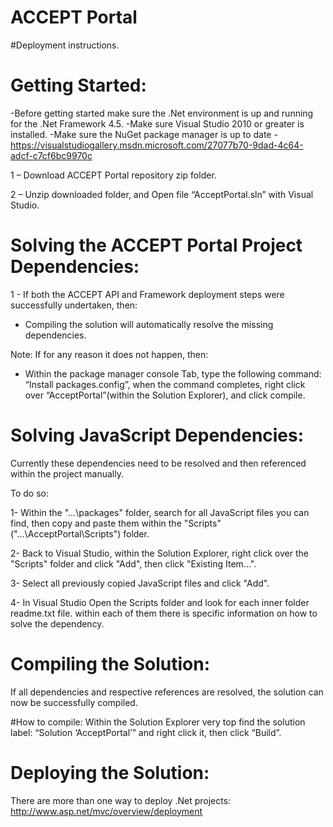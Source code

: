 ACCEPT Portal
=============================

#Deployment instructions. 

Getting Started:
================

-Before getting started make sure the .Net environment is up and running for the .Net Framework 4.5.
-Make sure Visual Studio 2010 or greater is installed.
-Make sure the NuGet package manager is up to date - https://visualstudiogallery.msdn.microsoft.com/27077b70-9dad-4c64-adcf-c7cf6bc9970c

1 – Download ACCEPT Portal repository zip folder.

2 – Unzip downloaded folder, and Open file “AcceptPortal.sln” with Visual Studio.


Solving the ACCEPT Portal Project Dependencies:
==================================================

1 - If both the ACCEPT API and Framework deployment steps were successfully undertaken, then:

- Compiling the solution will automatically resolve the missing dependencies.

Note: If for any reason it does not happen, then:

- Within the package manager console Tab, type the following command: “Install packages.config”, when the command completes, right click over “AcceptPortal”(within the Solution Explorer), and click compile.

Solving JavaScript Dependencies:
================================

Currently these dependencies need to be resolved and then referenced within the project manually.

To do so:

1- Within the "...\packages" folder, search for all JavaScript files you can find, then copy and paste them within the "Scripts"("...\AcceptPortal\Scripts") folder.

2- Back to Visual Studio, within the Solution Explorer, right click over the "Scripts" folder and click "Add", then click "Existing Item...".

3- Select all previously copied JavaScript files and click "Add".

4- In Visual Studio Open the Scripts folder and look for each inner folder readme.txt file. within each of them there is specific information on how to solve the dependency.    
 
Compiling the Solution:
=======================

If all dependencies and respective references are resolved, the solution can now be successfully compiled.

#How to compile:
Within the Solution Explorer very top find the solution label: “Solution ‘AcceptPortal’” and right click it, then click “Build”.

Deploying the Solution:
=======================

There are more than one way to deploy .Net projects: http://www.asp.net/mvc/overview/deployment
